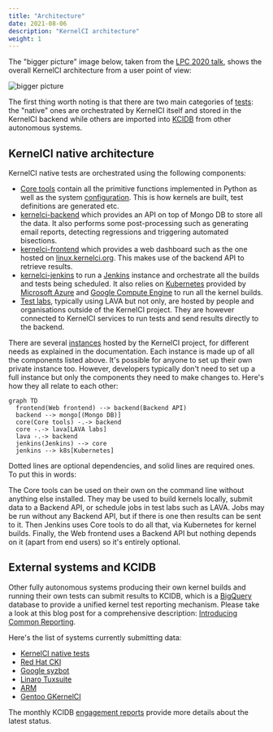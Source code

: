 ```yaml
---
title: "Architecture"
date: 2021-08-06
description: "KernelCI architecture"
weight: 1
---
```


The "bigger picture" image below, taken from the [LPC 2020
talk](https://www.youtube.com/watch?v=y9Glc90WUN0&list=PLVsQ_xZBEyN1HgWTOCn2Q96Q-RyfBSdKs&t=10973s),
shows the overall KernelCI architecture from a user point of view:

![bigger picture](/image/kernelci-bigger-picture.png)

The first thing worth noting is that there are two main categories of
[tests](../tests): the "native" ones are orchestrated by KernelCI itself and
stored in the KernelCI backend while others are imported into
[KCIDB](https://github.com/kernelci/kcidb) from other autonomous systems.

## KernelCI native architecture

KernelCI native tests are orchestrated using the following components:

* [Core tools](../core) contain all the primitive functions implemented in
  Python as well as the system [configuration](../core/config).  This is how
  kernels are built, test definitions are generated etc.
* [kernelci-backend](https://github.com/kernelci/kernelci-backend) which
  provides an API on top of Mongo DB to store all the data.  It also performs
  some post-processing such as generating email reports, detecting regressions
  and triggering automated bisections.
* [kernelci-frontend](https://github.com/kernelci/kernelci-frontend) which
  provides a web dashboard such as the one hosted on
  [linux.kernelci.org](https://linux.kernelci.org).  This makes use of the backend API
  to retrieve results.
* [kernelci-jenkins](https://github.com/kernelci/kernelci-jenkins) to run a
  [Jenkins](https://www.jenkins.io/) instance and orchestrate all the builds
  and tests being scheduled.  It also relies on
  [Kubernetes](https://kubernetes.io/) provided by [Microsoft
  Azure](https://azure.microsoft.com/) and [Google Compute
  Engine](https://cloud.google.com/) to run all the kernel builds.
* [Test labs](../labs), typically using LAVA but not only, are hosted by people
  and organisations outside of the KernelCI project.  They are however
  connected to KernelCI services to run tests and send results directly to the
  backend.

There are several [instances](../instances) hosted by the KernelCI project, for
different needs as explained in the documentation.  Each instance is made up of
all the components listed above.  It's possible for anyone to set up their own
private instance too.  However, developers typically don't need to set up a
full instance but only the components they need to make changes to.  Here's how
they all relate to each other:

```mermaid
graph TD
  frontend(Web frontend) --> backend(Backend API)
  backend --> mongo[(Mongo DB)]
  core(Core tools) -.-> backend
  core -.-> lava[LAVA labs]
  lava -.-> backend
  jenkins(Jenkins) --> core
  jenkins --> k8s[Kubernetes]
```

Dotted lines are optional dependencies, and solid lines are required ones.  To
put this in words:

The Core tools can be used on their own on the command line without anything
else installed.  They may be used to build kernels locally, submit data to a
Backend API, or schedule jobs in test labs such as LAVA.  Jobs may be run
without any Backend API, but if there is one then results can be sent to it.
Then Jenkins uses Core tools to do all that, via Kubernetes for kernel builds.
Finally, the Web frontend uses a Backend API but nothing depends on it (apart
from end users) so it's entirely optional.

## External systems and KCIDB

Other fully autonomous systems producing their own kernel builds and running
their own tests can submit results to KCIDB, which is a
[BigQuery](https://cloud.google.com/bigquery) database to provide a unified
kernel test reporting mechanism.  Please take a look at this blog post for a
comprehensive description: [Introducing Common
Reporting](https://foundation.kernelci.org/blog/2020/08/21/introducing-common-reporting/).

Here's the list of systems currently submitting data:

* [KernelCI native tests](https://linux.kernelci.org/job/)
* [Red Hat CKI](https://cki-project.org/)
* [Google syzbot](https://syzkaller.appspot.com/)
* [Linaro Tuxsuite](https://tuxsuite.com/)
* [ARM](https://arm.com)
* [Gentoo GKernelCI](https://github.com/GKernelCI/GBuildbot)

The monthly KCIDB [engagement
reports](https://groups.io/g/kernelci/search?q=%23KCIDB&ct=1) provide more
details about the latest status.
